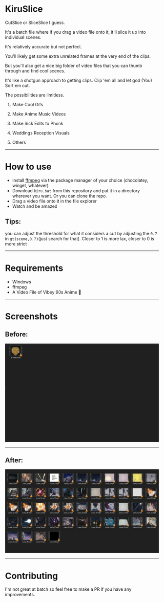 # KiruSlice
CutSlice or SliceSlice I guess.

It's a batch file where if you drag a video file onto it, it'll slice it up into individual scenes.

It's relatively accurate but not perfect. 

You'll likely get some extra unrelated frames at the very end of the clips.

But you'll also get a nice big folder of video files that you can thumb through and find cool scenes.

It's like a shotgun approach to getting clips. Clip 'em all and let god (You) Sort em out.

The possibilities are limitless.

1. Make Cool Gifs

1. Make Anime Music Videos

1. Make Sick Edits to Phonk

1. Weddings Reception Visuals

1. Others

----
# How to use
* Install [ffmpeg](https://ffmpeg.org/download.html) via the package manager of your choice (chocolatey, winget, whatever)
* Download `kiru.bat` from this repository and put it in a directory wherever you want. Or you can clone the repo.
* Drag a video file onto it in the file explorer
* Watch and be amazed
## Tips:
you can adjust the threshold for what it considers a cut by adjusting the `0.7` in `gt(scene,0.7)`(just search for that). Closer to 1 is more lax, closer to 0 is more strict

----
# Requirements
* Windows
* ffmpeg
* A Video File of Vibey 90s Anime 📼

----
# Screenshots
## Before:
![before](before.jpg)

----
## After:
![after](after.jpg)

----
# Contributing
I'm not great at batch so feel free to make a PR if you have any improvements.
